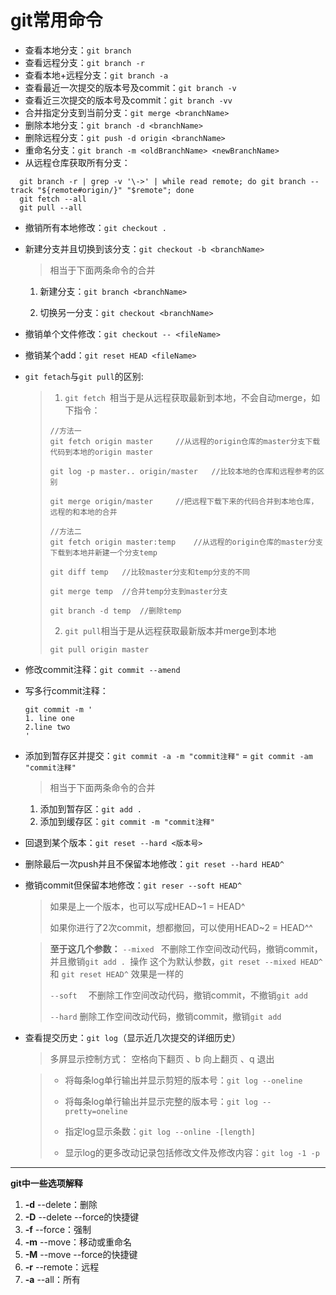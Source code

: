 # git常用命令

+ 查看本地分支：`git branch`
+ 查看远程分支：`git branch -r`
+ 查看本地+远程分支：`git branch -a`
+ 查看最近一次提交的版本号及commit：`git branch -v`
+ 查看近三次提交的版本号及commit：`git branch -vv`
+ 合并指定分支到当前分支：`git merge <branchName>`
+ 删除本地分支：`git branch -d <branchName>`
+ 删除远程分支：`git push -d origin <branchName>`
+ 重命名分支：`git branch -m <oldBranchName> <newBranchName>`
+ 从远程仓库获取所有分支：

```
  git branch -r | grep -v '\->' | while read remote; do git branch --track "${remote#origin/}" "$remote"; done
  git fetch --all
  git pull --all
```

- 撤销所有本地修改：`git checkout . `

- 新建分支并且切换到该分支：`git checkout -b <branchName>`

  > 相当于下面两条命令的合并

  1. 新建分支：`git branch <branchName>`

  2. 切换另一分支：`git checkout <branchName>`

- 撤销单个文件修改：`git checkout -- <fileName>`

- 撤销某个add：`git reset HEAD <fileName>`

- `git fetach`与`git pull`的区别:

  > 1. `git fetch `相当于是从远程获取最新到本地，不会自动merge，如下指令：
  >
  > ```git
  > //方法一
  > git fetch origin master		//从远程的origin仓库的master分支下载代码到本地的origin master
  > 
  > git log -p master.. origin/master	//比较本地的仓库和远程参考的区别
  > 
  > git merge origin/master 	//把远程下载下来的代码合并到本地仓库，远程的和本地的合并
  > 
  > //方法二
  > git fetch origin master:temp	//从远程的origin仓库的master分支下载到本地并新建一个分支temp
  > 
  > git diff temp	//比较master分支和temp分支的不同
  > 
  > git merge temp	//合并temp分支到master分支
  > 
  > git branch -d temp	//删除temp
  > ```
  >
  > 2. `git pull`相当于是从远程获取最新版本并merge到本地
  >
  > ```git
  > git pull origin master
  > ```
  >
  >

- 修改commit注释：`git commit --amend`

- 写多行commit注释：

  ```
  git commit -m '
  1. line one
  2.line two
  '
  ```

- 添加到暂存区并提交：`git commit -a -m "commit注释"` = `git commit -am "commit注释"`

  > 相当于下面两条命令的合并

  1. 添加到暂存区：`git add .`
  2. 添加到缓存区：`git commit -m "commit注释"`

- 回退到某个版本：`git reset --hard <版本号>`

- 删除最后一次push并且不保留本地修改：`git reset --hard HEAD^`

- 撤销commit但保留本地修改：`git reser --soft HEAD^`

  > 如果是上一个版本，也可以写成HEAD~1 = HEAD^
  >
  > 如果你进行了2次commit，想都撤回，可以使用HEAD~2 = HEAD^^

  > **至于这几个参数：**
  > `--mixed `
  > 不删除工作空间改动代码，撤销commit，并且撤销`git add . `操作
  > 这个为默认参数，`git reset --mixed HEAD^ `和 `git reset HEAD^` 效果是一样的
  >
  > `--soft  `
  > 不删除工作空间改动代码，撤销commit，不撤销`git add `
  >
  > `--hard`
  > 删除工作空间改动代码，撤销commit，撤销`git add `

- 查看提交历史：`git log`（显示近几次提交的详细历史）

  > 多屏显示控制方式： 空格向下翻页 、b 向上翻页 、q 退出

  > - 将每条log单行输出并显示剪短的版本号：`git log --oneline`
  >
  > - 将每条log单行输出并显示完整的版本号：`git log --pretty=oneline`
  >
  > - 指定log显示条数：`git log --online -[length]`
  >
  > - 显示log的更多改动记录包括修改文件及修改内容：`git log -1 -p`

---

**git中一些选项解释**

1. **-d**  --delete：删除
2. **-D**  --delete --force的快捷键
3. **-f**  --force：强制
4. **-m**  --move：移动或重命名
5. **-M**  --move --force的快捷键
6. **-r**  --remote：远程
7. **-a**  --all：所有



